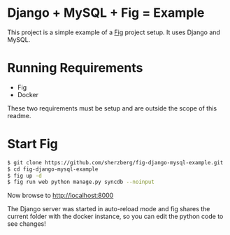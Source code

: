 Django + MySQL + Fig = Example
============================

This project is a simple example of a [Fig](http://orchardup.github.io/fig/)
project setup. It uses Django and MySQL.

Running Requirements
====================

* Fig
* Docker

These two requirements must be setup and are outside the scope of this readme.

Start Fig
=========

```bash
$ git clone https://github.com/sherzberg/fig-django-mysql-example.git
$ cd fig-django-mysql-example
$ fig up -d
$ fig run web python manage.py syncdb --noinput
```

Now browse to [http://localhost:8000](http://localhost:8000)

The Django server was started in auto-reload mode and fig shares the
current folder with the docker instance, so you can edit the python code
to see changes!
